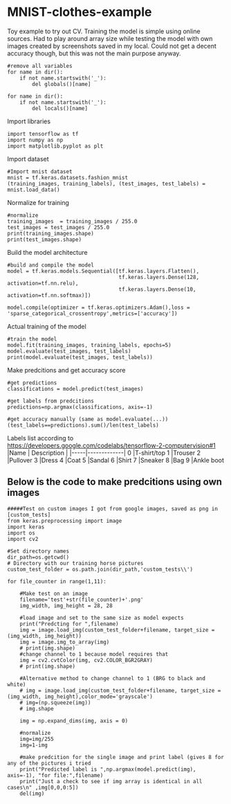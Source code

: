 # MNIST-clothes-example
Toy example to try out CV. Training the model is simple using online sources. Had to play around array size while testing the model with own images created by screenshots saved in my local. Could not get a decent accuracy though, but this was not the main purpose anyway.

```
#remove all variables
for name in dir():
    if not name.startswith('_'):
        del globals()[name]

for name in dir():
    if not name.startswith('_'):
        del locals()[name]
```

Import libraries

```
import tensorflow as tf
import numpy as np
import matplotlib.pyplot as plt
```
Import dataset 
```
#Import mnist dataset
mnist = tf.keras.datasets.fashion_mnist
(training_images, training_labels), (test_images, test_labels) = mnist.load_data()
```
Normalize for training 
```
#normalize
training_images  = training_images / 255.0
test_images = test_images / 255.0
print(training_images.shape)
print(test_images.shape)
```
Build the model architecture
```
#build and compile the model
model = tf.keras.models.Sequential([tf.keras.layers.Flatten(),
                                    tf.keras.layers.Dense(128, activation=tf.nn.relu),
                                    tf.keras.layers.Dense(10, activation=tf.nn.softmax)])

model.compile(optimizer = tf.keras.optimizers.Adam(),loss = 'sparse_categorical_crossentropy',metrics=['accuracy'])
```

Actual training of the model

```
#train the model
model.fit(training_images, training_labels, epochs=5)
model.evaluate(test_images, test_labels)
print(model.evaluate(test_images, test_labels))
```

Make predcitions and get accuracy score
```
#get predictions
classifications = model.predict(test_images)

#get labels from predcitions
predictions=np.argmax(classifications, axis=-1)

#get accuracy manually (same as model.evaluate(...))
(test_labels==predictions).sum()/len(test_labels)
```

Labels list according to https://developers.google.com/codelabs/tensorflow-2-computervision#1
|Name | Description |
|-----|-------------|
0 |T-shirt/top
1 |Trouser
2 |Pullover
3 |Dress
4 |Coat
5 |Sandal
6 |Shirt
7 |Sneaker
8 |Bag
9 |Ankle boot

## Below is the code to make predcitions using own images

```
#####Test on custom images I got from google images, saved as png in [custom_tests]
from keras.preprocessing import image
import keras
import os
import cv2

#Set directory names
dir_path=os.getcwd()
# Directory with our training horse pictures
custom_test_folder = os.path.join(dir_path,'custom_tests\\')

for file_counter in range(1,11):

    #Make test on an image
    filename='test'+str(file_counter)+'.png'
    img_width, img_height = 28, 28

    #load image and set to the same size as model expects
    print("Predcting for ",filename)
    img = image.load_img(custom_test_folder+filename, target_size = (img_width, img_height))
    img = image.img_to_array(img)
    # print(img.shape)
    #change channel to 1 because model requires that
    img = cv2.cvtColor(img, cv2.COLOR_BGR2GRAY)
    # print(img.shape)

    #Alternative method to change channel to 1 (BRG to black and white)
    # img = image.load_img(custom_test_folder+filename, target_size = (img_width, img_height),color_mode='grayscale')
    # img=(np.squeeze(img))
    # img.shape

    img = np.expand_dims(img, axis = 0)

    #normalize
    img=img/255
    img=1-img

    #make predcition for the single image and print label (gives 8 for any of the pictures i tried
    print("Predicted label is ",np.argmax(model.predict(img), axis=-1), "for file:",filename)
    print("Just a check to see if img array is identical in all cases\n" ,img[0,0,0:5])
    del(img)
```
